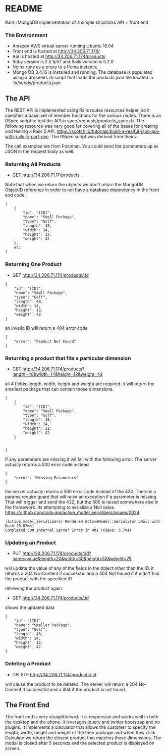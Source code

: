 # README

Rails+MongoDB implementation of a simple shipsticks API + front end 

### The Environment
- Amazon AWS virtual server running Ubuntu 16.04
- Front end is hosted at http://34.206.71.174/ 
- Api is hosted at http://34.206.71.174/products
- Ruby version is 2.5.1p57 and Rails version is 5.2.0
- Nginx runs as a proxy to a Puma instance
- Mongo DB 3.4.16 is installed and running. The database is populated using a db/seeds.rb script that loads the products.json file located in lib/seeds/products.json

## The API

The REST API is implemented using Rails routes resources helper, so it specifies a basic set of member functions for the various routes. There is an RSpec script to test the API in spec/requests/products_spec.rb. The following resource was very good for covering all of the bases for creating and testing a Rails 5 API. https://scotch.io/tutorials/build-a-restful-json-api-with-rails-5-part-one. The RSpec script was derived from theirs. 

The call examples are from Postman. You could send the parameters up as JSON in the request body as well.

### Returning All Products
- GET http://34.206.71.17/products 

Note that when we return the objects we don't return the MongoDB ObjectID reference in order to not have a database dependency in the front end code. 

```
[
    {
        "id": "[ID]",
        "name": "Small Package",
        "type": "Golf",
        "length": 48,
        "width": 14,
        "height": 12,
        "weight": 42
    },
    etc
]
```
### Returning One Product
- GET http://34.206.71.174/products/:id

```
{
    "id": "[ID]",
    "name": "Small Package",
    "type": "Golf",
    "length": 48,
    "width": 14,
    "height": 12,
    "weight": 42
}
```
an invalid ID will return a 404 error code
```
{
    "error": "Product Not Found"
}
```

### Returning a product that fits a particular dimension
- GET http://34.206.71.174/products?length=48&width=14&height=12&weight=42 

all 4 fields: length, width, height and weight are required. it will return the smallest package that can contain those dimensions.
```
[
    {
        "id": "[ID]",
        "name": "Small Package",
        "type": "Golf",
        "length": 48,
        "width": 14,
        "height": 12,
        "weight": 42
    }
    
   
]
```
If any parameters are missing it wil fail with the following error. The server actually returns a 500 error code instead 
```
{
    "error": "Missing Parameters"
}
```

the server actually returns a 500 error code instead of the 422. There is a params.require guard that will raise an exception if a parameter is missing. That will trigger and send the 422, but the 500 is raised somewhere else in the framework. Its attempting to serialize a Null value. https://github.com/rails-api/active_model_serializers/issues/2024
```
[active_model_serializers] Rendered ActiveModel::Serializer::Null with Hash (0.07ms)
Completed 500 Internal Server Error in 4ms (Views: 3.7ms)
```

### Updating an Product

- PUT http://34.206.71.174/products/:id?name=value&length=20&width=30&height=50&weight=75

will update the value of any of the fields in the object other than the ID. it returns a 204 No-Content if successful and a 404 Not Found if it didn't find the product with the specified ID

retrieving the product again:

- GET http://34.206.71.174/products/:id

shows the updated data
```
{
    "id": "[ID]",
    "name": "Smaller Package",
    "type": "Golf",
    "length": 48,
    "width": 14,
    "height": 12,
    "weight": 42
}
```

### Deleting a Product

- DELETE http://34.206.71.174/products/:id

will cause the product to be deleted. The server will return a 204 No-Content if successful and a 404 if the product is not found.


## The Front End

The front end is very straightforwrd. It is responsive and works well in both the desktop and the phone. It leverages jquery and twitter bootstrap and no plugins. It implements a claculator that allows the customer to specify the length, width, height and weight of the their package and when they click Calculate we return the closest product that matches those dimensions. The modal is closed after 5 seconds and the selected product is displayed on screen.





